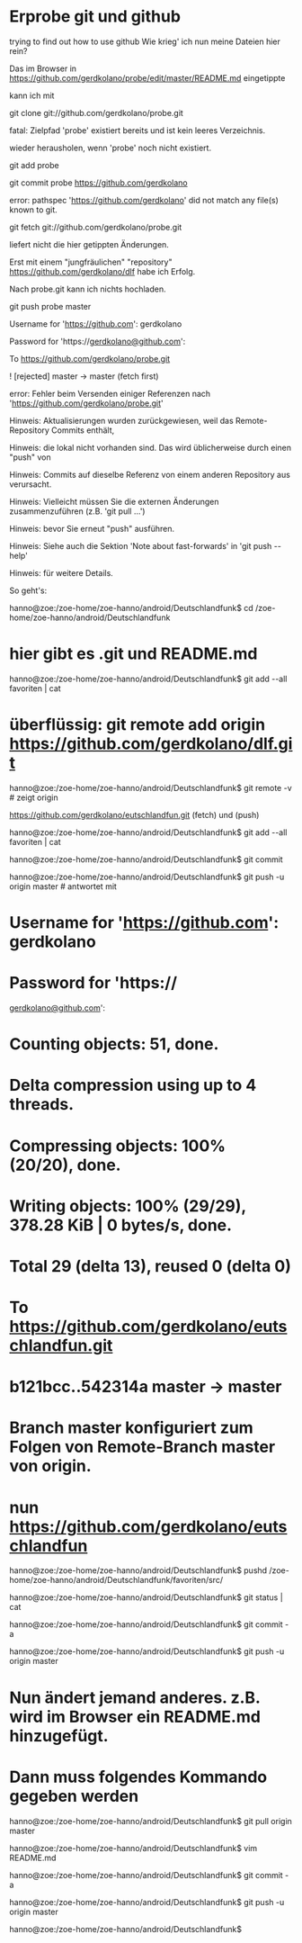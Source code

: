Erprobe git und github
=====
trying to find out how to use github Wie krieg' ich nun meine Dateien hier rein?

Das im Browser in https://github.com/gerdkolano/probe/edit/master/README.md eingetippte

kann ich mit

  git clone git://github.com/gerdkolano/probe.git
  
  fatal: Zielpfad 'probe' existiert bereits und ist kein leeres Verzeichnis.
  
wieder herausholen, wenn 'probe' noch nicht existiert.

git add probe

git commit probe https://github.com/gerdkolano

error: pathspec 'https://github.com/gerdkolano' did not match any file(s) known to git.

git fetch git://github.com/gerdkolano/probe.git

liefert nicht die hier getippten Änderungen.

Erst mit einem "jungfräulichen" "repository" https://github.com/gerdkolano/dlf habe ich Erfolg.


Nach probe.git kann ich nichts hochladen.

git push probe master
 
Username for 'https://github.com': gerdkolano

Password for 'https://gerdkolano@github.com': 

To https://github.com/gerdkolano/probe.git

 ! [rejected]        master -> master (fetch first)

error: Fehler beim Versenden einiger Referenzen nach 'https://github.com/gerdkolano/probe.git'

Hinweis: Aktualisierungen wurden zurückgewiesen, weil das Remote-Repository Commits enthält,

Hinweis: die lokal nicht vorhanden sind. Das wird üblicherweise durch einen "push" von

Hinweis: Commits auf dieselbe Referenz von einem anderen Repository aus verursacht.

Hinweis: Vielleicht müssen Sie die externen Änderungen zusammenzuführen (z.B. 'git pull ...')

Hinweis: bevor Sie erneut "push" ausführen.

Hinweis: Siehe auch die Sektion 'Note about fast-forwards' in 'git push --help'

Hinweis: für weitere Details.

So geht's:

hanno@zoe:/zoe-home/zoe-hanno/android/Deutschlandfunk$ cd /zoe-home/zoe-hanno/android/Deutschlandfunk

# hier gibt es .git und README.md

hanno@zoe:/zoe-home/zoe-hanno/android/Deutschlandfunk$ git add --all favoriten  | cat

# überflüssig: git remote add origin https://github.com/gerdkolano/dlf.git

hanno@zoe:/zoe-home/zoe-hanno/android/Deutschlandfunk$ git remote -v # zeigt origin	

https://github.com/gerdkolano/eutschlandfun.git (fetch) und (push)

hanno@zoe:/zoe-home/zoe-hanno/android/Deutschlandfunk$ git add --all favoriten  | cat

hanno@zoe:/zoe-home/zoe-hanno/android/Deutschlandfunk$ git commit

hanno@zoe:/zoe-home/zoe-hanno/android/Deutschlandfunk$ git push -u origin master # antwortet mit

# Username for 'https://github.com': gerdkolano

# Password for 'https://

 gerdkolano@github.com':

# Counting objects: 51, done.

# Delta compression using up to 4 threads.

# Compressing objects: 100% (20/20), done.

# Writing objects: 100% (29/29), 378.28 KiB | 0 bytes/s, done.

# Total 29 (delta 13), reused 0 (delta 0)

# To https://github.com/gerdkolano/eutschlandfun.git

#    b121bcc..542314a  master -> master

# Branch master konfiguriert zum Folgen von Remote-Branch master von origin.

# nun https://github.com/gerdkolano/eutschlandfun

hanno@zoe:/zoe-home/zoe-hanno/android/Deutschlandfunk$ pushd /zoe-home/zoe-hanno/android/Deutschlandfunk/favoriten/src/

hanno@zoe:/zoe-home/zoe-hanno/android/Deutschlandfunk$ git status | cat

hanno@zoe:/zoe-home/zoe-hanno/android/Deutschlandfunk$ git commit -a

hanno@zoe:/zoe-home/zoe-hanno/android/Deutschlandfunk$ git push -u origin master

# Nun ändert jemand anderes. z.B. wird im Browser ein README.md hinzugefügt.

# Dann muss folgendes Kommando gegeben werden

hanno@zoe:/zoe-home/zoe-hanno/android/Deutschlandfunk$ git pull origin master

hanno@zoe:/zoe-home/zoe-hanno/android/Deutschlandfunk$ vim README.md

hanno@zoe:/zoe-home/zoe-hanno/android/Deutschlandfunk$ git commit -a

hanno@zoe:/zoe-home/zoe-hanno/android/Deutschlandfunk$ git push -u origin master

hanno@zoe:/zoe-home/zoe-hanno/android/Deutschlandfunk$ 

